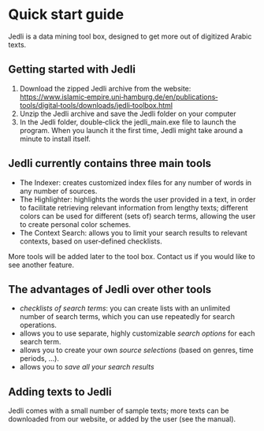 ﻿Quick start guide
=================

Jedli is a data mining tool box, designed to get more out of digitized Arabic texts.

Getting started with Jedli
--------------------------

1. Download the zipped Jedli archive from the website: https://www.islamic‐empire.uni‐hamburg.de/en/publications‐tools/digital‐tools/downloads/jedli‐toolbox.html
2. Unzip the Jedli archive and save the Jedli folder on your computer
3. In the Jedli folder, double‐click the jedli_main.exe file to launch the program. When you launch it the first time, Jedli might take around a minute to install itself.

Jedli currently contains three main tools
-----------------------------------------

- The Indexer: creates customized index files for any number of words in any number of sources.
- The Highlighter: highlights the words the user provided in a text, in order to facilitate retrieving relevant information from lengthy texts; different colors can be used for different (sets of) search terms, allowing the user to create personal color schemes.
- The Context Search: allows you to limit your search results to relevant contexts, based on user‐defined checklists.

More tools will be added later to the tool box. Contact us if you would like to see another feature.

The advantages of Jedli over other tools
----------------------------------------

- *checklists of search terms*: you can create lists with an unlimited number of search terms, which you can use repeatedly for search operations.
- allows you to use separate, highly customizable *search options* for each search term.
- allows you to create your own *source selections* (based on genres, time periods, …).
- allows you to *save all your search results*

Adding texts to Jedli
---------------------

Jedli comes with a small number of sample texts; more texts can be downloaded from our website, or added by the user (see the manual).